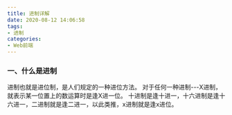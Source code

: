 ```yaml
---
title: 进制详解
date: 2020-08-12 14:06:58
tags:
- 进制
categories:
- Web前端
---
```

### 一、什么是进制
进制也就是进位制，是人们规定的一种进位方法。 对于任何一种进制---X进制，就表示某一位置上的数运算时是逢X进一位。 十进制是逢十进一，十六进制是逢十六进一，二进制就是逢二进一，以此类推，x进制就是逢x进位。